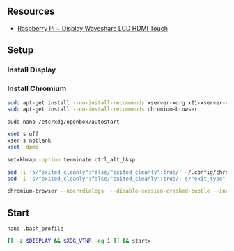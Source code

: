 
## Resources
- [Raspberry Pi + Display Waveshare LCD HDMI Touch](https://www.opendisplaycase.com/tutorials-learn/raspberry-pi-display-waveshare-lcd-1024x600-hdmi-touch.html)

## Setup

### Install Display


### Install Chromium
```bash
sudo apt-get install --no-install-recommends xserver-xorg x11-xserver-utils xinit openbox
sudo apt-get install --no-install-recommends chromium-browser
```

`sudo nano /etc/xdg/openbox/autostart`
```bash
xset s off
xser s noblank
xset -dpms

setxkbmap -option terminate:ctrl_alt_bksp

sed -i 's/"exited_cleanly":false/"exited_cleanly":true/' ~/.config/chromium/'Local State'
sed -i 's/"exited_cleanly":false/"exited_cleanly":true/; s/"exit_type":"[^"]\+"/"exit_type":"Normal"/' ~/.config/chromium/Default/Preferences

chromium-browser --noerrdialogs  --disable-session-crashed-bubble --incognito --disable-infobars --kiosk 'https://ralphschuler.github.io/sandclock/'
```

## Start
`nano .bash_profile`
```bash
[[ -z $DISPLAY && $XDG_VTNR -eq 1 ]] && startx
```